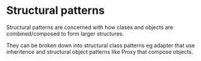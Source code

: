 # Structural patterns 

Structural patterns are concerned with how clases and objects are
combined/composed to form larger structures.

They can be broken down into structural class patterns eg adapter that use
inheritence and structural object patterns like Proxy that compose objects.
